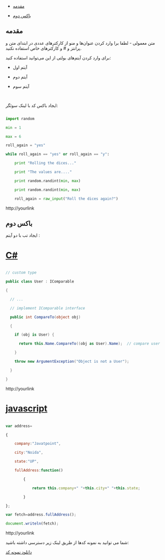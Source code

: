 - [مقدمه](#%D9%85%D9%82%D8%AF%D9%85%D9%87)

- [باکس دوم](#%باکس-دوم)

## مقدمه

متن معمولی - لطفا برا وارد کردن عنوان‌ها و منو از کارکتر‌های عددی در ابتدای متن و پرانتز و # و کارکترهای خاص استفاده نکنید.

برای وارد کردن آیتم‌های بولتی از این می‌توانید استفاده کنید:

- آیتم اول

- آیتم دوم

- آیتم سوم

<br/>

ایجاد باکس کد با لینک سوئگر‌: 

``` python

import random

min = 1

max = 6

roll_again = "yes"

while roll_again == "yes" or roll_again == "y":

    print "Rolling the dices..."

    print "The values are...."

    print random.randint(min, max)

    print random.randint(min, max)

    roll_again = raw_input("Roll the dices again?")

```


<div class="swaggerLink">http://yourlink</div>

<div class="box-end">

</div>

## باکس دوم

ایجاد تب با دو آیتم : 

<div class="tab-start">

</div>

# [C#](#tab/csharp)

``` csharp

// custom type

public class User : IComparable

{

  // ...

  // implement IComparable interface

  public int CompareTo(object obj)

  {

    if (obj is User) {

      return this.Name.CompareTo((obj as User).Name);  // compare user names

    }

    throw new ArgumentException("Object is not a User");

  }

}

```


<div class="swaggerLink">http://yourlink</div>

# [javascript](#tab/javascript')

``` javascript

var address=  

{  

    company:"Javatpoint",  

    city:"Noida",  

    state:"UP",  

    fullAddress:function()  

        {  

            return this.company+" "+this.city+" "+this.state;  

        }  

};  

var fetch=address.fullAddress();  

document.writeln(fetch);  

```


<div class="swaggerLink">http://yourlink</div>

<div class="tab-end">

</div>

شما می توانید به نمونه کدها از طریق لینک زیر دسترسی داشته باشید:

[دانلود نمونه کد](https://github.com/podiumir/samples/tree/master/src/csharp/Plan)

<div class="box-end">

</div>
